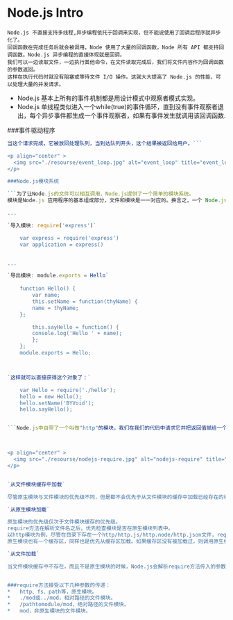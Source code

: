 # Node.js Intro

	Node.js 不直接支持多线程,异步编程依托于回调来实现，但不能说使用了回调后程序就异步化了。
	回调函数在完成任务后就会被调用，Node 使用了大量的回调函数，Node 所有 API 都支持回调函数。Node.js 异步编程的直接体现就是回调。
	我们可以一边读取文件，一边执行其他命令，在文件读取完成后，我们将文件内容作为回调函数的参数返回。
	这样在执行代码时就没有阻塞或等待文件 I/O 操作。这就大大提高了 Node.js 的性能，可以处理大量的并发请求。
	
	
*	Node.js 基本上所有的事件机制都是用设计模式中观察者模式实现。
*	Node.js 单线程类似进入一个while(true)的事件循环，直到没有事件观察者退出，每个异步事件都生成一个事件观察者，如果有事件发生就调用该回调函数.

###事件驱动程序
```Node.js 使用事件驱动模型，当web server接收到请求，就把它关闭然后进行处理，然后去服务下一个web请求。
当这个请求完成，它被放回处理队列，当到达队列开头，这个结果被返回给用户。```

<p align="center" >
  <img src="./resourse/event_loop.jpg" alt="event_loop" title="event_loop">
</p>

###Node.js模块系统

```为了让Node.js的文件可以相互调用，Node.js提供了一个简单的模块系统。
模块是Node.js 应用程序的基本组成部分，文件和模块是一一对应的。换言之，一个 Node.js 文件就是一个模块，这个文件可能是JavaScript 代码、JSON 或者编译过的C/C++ 扩展。```

...

`导入模块: require('express')`

	var express = require('express')
	var application = express()


...

`导出模块: module.exports = Hello`
	
	function Hello() { 
		var name; 
		this.setName = function(thyName) { 
		name = thyName; 
	};

		this.sayHello = function() { 
		console.log('Hello ' + name); 
		}; 
	}; 
	module.exports = Hello;



`这样就可以直接获得这个对象了：`

	var Hello = require('./hello'); 
	hello = new Hello(); 
	hello.setName('BYVoid'); 
	hello.sayHello(); 


```Node.js中自带了一个叫做"http"的模块，我们在我们的代码中请求它并把返回值赋给一个本地变量。```



<p align="center" >
  <img src="./resourse/nodejs-require.jpg" alt="nodejs-require" title="nodejs-require">
</p>


`从文件模块缓存中加载`

尽管原生模块与文件模块的优先级不同，但是都不会优先于从文件模块的缓存中加载已经存在的模块。

`从原生模块加载`

原生模块的优先级仅次于文件模块缓存的优先级。
require方法在解析文件名之后，优先检查模块是否在原生模块列表中。
以http模块为例，尽管在目录下存在一个http/http.js/http.node/http.json文件，require("http")都不会从这些文件中加载，而是从原生模块中加载。
原生模块也有一个缓存区，同样也是优先从缓存区加载。如果缓存区没有被加载过，则调用原生模块的加载方式进行加载和执行。

`从文件加载`

当文件模块缓存中不存在，而且不是原生模块的时候，Node.js会解析require方法传入的参数，并从文件系统中加载实际的文件，加载过程中的包装和编译细节在前一节中已经介绍过，这里我们将详细描述查找文件模块的过程，其中，也有一些细节值得知晓。


###require方法接受以下几种参数的传递：
*	http、fs、path等，原生模块。
*	./mod或../mod，相对路径的文件模块。
*	/pathtomodule/mod，绝对路径的文件模块。
*	mod，非原生模块的文件模块。

